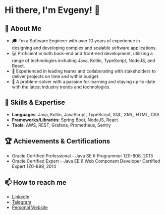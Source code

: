 # Hi there, I'm Evgeny! 👋

## 🌟 About Me

- 🎓 I'm a Software Engineer with over 10 years of experience in designing and developing complex and scalable software applications.
- 💻 Proficient in both back-end and front-end development, utilizing a range of technologies including Java, Kotlin, TypeScript, NodeJS, and React.
- 🎯 Experienced in leading teams and collaborating with stakeholders to deliver projects on time and within budget.
- 🧠 A problem-solver with a passion for learning and staying up-to-date with the latest industry trends and technologies.

## 💼 Skills & Expertise

- **Languages**: Java, Kotlin, JavaScript, TypeScript, SQL, XML, HTML, CSS
- **Frameworks/Libraries**: Spring Boot, NodeJS, React
- **Tools**: AWS, REST, Grafana, Prometheus, Sentry

## 🏆 Achievements & Certifications

- Oracle Certified Professional - Java SE 6 Programmer 1Z0-808, 2013
- Oracle Certified Expert - Java EE 6 Web Component Developer Certified Expert 1Z0-899, 2014

## 📫 How to reach me

- [LinkedIn](https://www.linkedin.com/in/miron4dev/)
- [Telegram](https://t.me/miron4dev)
- [Personal Website](https://miron4dev.com)
